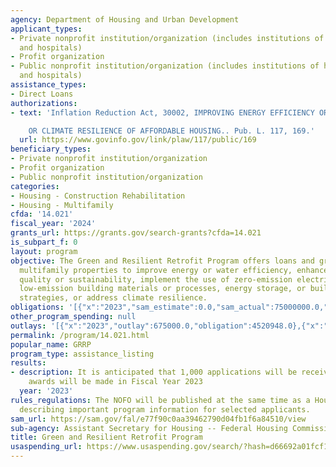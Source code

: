 ```yaml
---
agency: Department of Housing and Urban Development
applicant_types:
- Private nonprofit institution/organization (includes institutions of higher education
  and hospitals)
- Profit organization
- Public nonprofit institution/organization (includes institutions of higher education
  and hospitals)
assistance_types:
- Direct Loans
authorizations:
- text: 'Inflation Reduction Act, 30002, IMPROVING ENERGY EFFICIENCY OR WATER EFFICIENCY

    OR CLIMATE RESILIENCE OF AFFORDABLE HOUSING.. Pub. L. 117, 169.'
  url: https://www.govinfo.gov/link/plaw/117/public/169
beneficiary_types:
- Private nonprofit institution/organization
- Profit organization
- Public nonprofit institution/organization
categories:
- Housing - Construction Rehabilitation
- Housing - Multifamily
cfda: '14.021'
fiscal_year: '2024'
grants_url: https://grants.gov/search-grants?cfda=14.021
is_subpart_f: 0
layout: program
objective: The Green and Resilient Retrofit Program offers loans and grants for HUD-assisted
  multifamily properties to improve energy or water efficiency, enhance indoor air
  quality or sustainability, implement the use of zero-emission electricity generation,
  low-emission building materials or processes, energy storage, or building electrification
  strategies, or address climate resilience.
obligations: '[{"x":"2023","sam_estimate":0.0,"sam_actual":75000000.0,"usa_spending_actual":9025948.0},{"x":"2024","sam_estimate":0.0,"sam_actual":87000000.0,"usa_spending_actual":590926365.0},{"x":"2025","sam_estimate":0.0,"sam_actual":0.0,"usa_spending_actual":19471823.2}]'
other_program_spending: null
outlays: '[{"x":"2023","outlay":675000.0,"obligation":4520948.0},{"x":"2024","outlay":675000.0,"obligation":589241365.0},{"x":"2025","outlay":0.0,"obligation":25661823.2}]'
permalink: /program/14.021.html
popular_name: GRRP
program_type: assistance_listing
results:
- description: It is anticipated that 1,000 applications will be received and 525
    awards will be made in Fiscal Year 2023
  year: '2023'
rules_regulations: The NOFO will be published at the same time as a Housing Notice
  describing important program information for selected applicants.
sam_url: https://sam.gov/fal/e77f90c0aa39462790d04fb1f6a84510/view
sub-agency: Assistant Secretary for Housing -- Federal Housing Commissioner
title: Green and Resilient Retrofit Program
usaspending_url: https://www.usaspending.gov/search/?hash=d66692a01fcf15ebf1a6a52a641178c2
---
```

